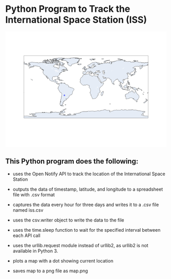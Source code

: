 # Python Program to Track the International Space Station (ISS)
![ISS Tracker Map](map.png "International Space Station location")

## This Python program does the following:

* uses the Open Notify API to track the location of the International Space Station 

* outputs the data of timestamp, latitude, and longitude to a spreadsheet file with .csv format 

* captures the data every hour for three days and writes it to a .csv file named iss.csv 

* uses the csv.writer object to write the data to the file

* uses the time.sleep function to wait for the specified interval between each API call

* uses the urllib.request module instead of urllib2, as urllib2 is not available in Python 3.

* plots a map with a dot showing current location

* saves map to a png file as map.png